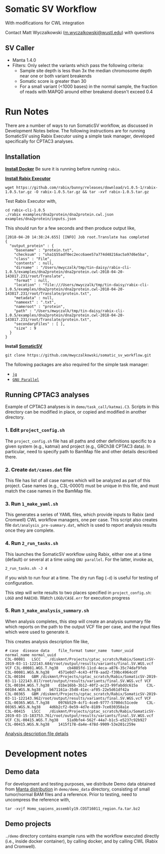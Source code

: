 # Somatic SV Workflow
With modifications for CWL integration

Contact Matt Wyczalkowski (m.wyczalkowski@wustl.edu) with questions

## SV Caller
- Manta 1.4.0
- Filters: Only select the variants which pass the following criteria:
    - Sample site depth is less than 3x the median chromosome depth near one or both variant breakends
    - Somatic score is greater than 30
    - For a small variant (<1000 bases) in the normal sample, the fraction of reads with MAPQ0 around either breakend doesn't exceed 0.4

# Run Notes

There are a number of ways to run SomaticSV workflow, as discussed in Development Notes below.  The following instructions
are for running SomaticSV using Rabix Executor using a simple task manager, developed specifically for CPTAC3 analyses.

## Installation

**[Install Docker](https://www.docker.com/community-edition)**
Be sure it is running before running `rabix`.

**[Install Rabix Executor](http://rabix.io/)**
```
wget https://github.com/rabix/bunny/releases/download/v1.0.5-1/rabix-1.0.5.tar.gz -O rabix-1.0.5.tar.gz && tar -xvf rabix-1.0.5.tar.gz
```

Test Rabix Executor with,
```
cd rabix-cli-1.0.5
./rabix examples/dna2protein/dna2protein.cwl.json examples/dna2protein/inputs.json
```
This should run for a few seconds and then produce output like,
```
[2018-04-20 14:38:24.655] [INFO] Job root.Translate has completed
{
  "output_protein" : {
    "basename" : "protein.txt",
    "checksum" : "sha1$55adf0ec2ecc6aee57a774d48216ac5a97d6e5ba",
    "class" : "File",
    "contents" : null,
    "dirname" : "/Users/mwyczalk/tmp/tin-daisy/rabix-cli-1.0.5/examples/dna2protein/dna2protein.cwl-2018-04-20-143817.231/root/Translate",
    "format" : null,
    "location" : "file:///Users/mwyczalk/tmp/tin-daisy/rabix-cli-1.0.5/examples/dna2protein/dna2protein.cwl-2018-04-20-143817.231/root/Translate/protein.txt",
    "metadata" : null,
    "nameext" : ".txt",
    "nameroot" : "protein",
    "path" : "/Users/mwyczalk/tmp/tin-daisy/rabix-cli-1.0.5/examples/dna2protein/dna2protein.cwl-2018-04-20-143817.231/root/Translate/protein.txt",
    "secondaryFiles" : [ ],
    "size" : 9
  }
}
```

**Install [SomaticSV](https://github.com/mwyczalkowski/somatic_sv_workflow.git)**
```
git clone https://github.com/mwyczalkowski/somatic_sv_workflow.git
```

The following packages are also required for the simple task manager:
* [`jq`](https://stedolan.github.io/jq/download/)
* [`GNU Parallel`](https://www.gnu.org/software/parallel/)

## Running CPTAC3 analyses

Example of CPTAC3 analyses is in `demo/task_call/katmai.C3`.  Scripts in this directory can be modified in place, or copied and modified in another directory.

### 1. Edit `project_config.sh`
The `project_config.sh` file has all paths and other definitions specific to a given system (e.g., katmai) and project (e.g., GRCh38 CPTAC3 data).  In particular,
need to specify path to BamMap file and other details described there.

### 2. Create `dat/cases.dat` file
This file has list of all case names which will be analyzed as part of this project.  Case names (e.g., C3L-00001) must be unique in this file, and must
match the case names in the BamMap file.

### 3. Run `1_make_yaml.sh`
This generates a series of YAML files, which provide inputs to Rabix (and Cromwell) CWL workflow managers, one per case.  This script also
creates file `dat/analysis_pre-summary.dat`, which is used to report analysis results once they are complete.

### 4. Run `2_run_tasks.sh`
This launches the SomaticSV workflow using Rabix, either one at a time (default) or several at a time using `GNU parallel`.  For the latter,
invoke as,
```
2_run_tasks.sh -J 4
```
if you wish to run four at a time.  The dry run flag (`-d`) is useful for testing of configuration.

This step will write results to two places specified in `project_config.sh`: `LOGD` and `RABIXD`.  Watch `LOGD/CASE.err` for execution progress

### 5. Run `3_make_analysis_summary.sh`
When analysis completes, this step will create an analysis summary file which reports on the path to the output VCF file per case, and the 
input files which were used to generate it.

This creates analysis description file like,
```
# case  disease data    file_format tumor_name  tumor_uuid  normal_name normal_uuid
C3L-00081   LSCC    /diskmnt/Projects/cptac_scratch/Rabix/SomaticSV-2019-03-11-122143.684/root/output/results/variants/final.SV.WGS.vcf VCF C3L-00081.WGS.T.hg38    cb4885fd-11cd-4eca-a876-35c74daf9feb    C3L-00081.WGS.N.hg38    4571e0d7-4c43-4ff8-aad2-f39bc4964cdf
C3L-00104   GBM /diskmnt/Projects/cptac_scratch/Rabix/SomaticSV-2019-03-11-122143.817/root/output/results/variants/final.SV.WGS.vcf VCF C3L-00104.WGS.T.hg38    d1be16bb-3b12-40f2-ac23-99fabddc615a    C3L-00104.WGS.N.hg38    b671161a-35d8-41ec-af05-22e5d61df42a
C3L-00365   GBM /diskmnt/Projects/cptac_scratch/Rabix/SomaticSV-2019-03-11-122143.962/root/output/results/variants/final.SV.WGS.vcf VCF C3L-00365.WGS.T.hg38    0976b529-4cf1-4ce0-9777-5700dc51cede    C3L-00365.WGS.N.hg38    4d6b2cf2-0e59-4d7e-8189-7ce030358a1e
C3L-00415   LSCC    /diskmnt/Projects/cptac_scratch/Rabix/SomaticSV-2019-03-15-183753.761/root/output/results/variants/final.SV.WGS.vcf VCF C3L-00415.WGS.T.hg38    51a9bfe4-562f-44a7-b1c5-e5237c92b927    C3L-00415.WGS.N.hg38    1415f178-da4e-478d-9909-53e201c259e 
```
[Analysis description file details](https://docs.google.com/document/d/1Ho5cygpxd8sB_45nJ90d15DcdaGCiDqF0_jzIcc-9B4/edit)

# Development notes
## Demo data

For development and testing purposes, we distribute Demo data obtained from [Manta distribution](https://github.com/Illumina/manta/tree/master/src/demo/data)
in `demo/demo_data` directory, consisting of small tumor/normal BAM files and a reference.  Prior to testing, need to uncompress
the reference with,
```
tar -xvjf Homo_sapiens_assembly19.COST16011_region.fa.tar.bz2
```

## Demo projects
`./demo` directory contains example runs with the workflow executed directly (i.e., inside docker container), by calling docker, and by calling CWL (Rabix and Cromwell).

